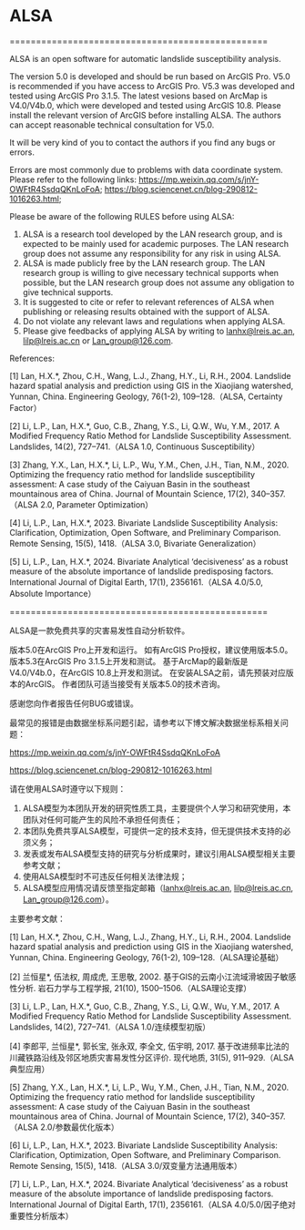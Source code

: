# ALSA

=================================================

ALSA is an open software for automatic landslide susceptibility analysis.

The version 5.0 is developed and should be run based on ArcGIS Pro.
V5.0 is recommended if you have access to ArcGIS Pro.
V5.3 was developed and tested using ArcGIS Pro 3.1.5.
The latest vesions based on ArcMap is V4.0/V4b.0, which were developed and tested using ArcGIS 10.8.
Please install the relevant version of ArcGIS before installing ALSA.
The authors can accept reasonable technical consultation for V5.0.

It will be very kind of you to contact the authors if you find any bugs or errors.

Errors are most commonly due to problems with data coordinate system. Please refer to the following links: 
https://mp.weixin.qq.com/s/jnY-OWFtR4SsdqQKnLoFoA; 
https://blog.sciencenet.cn/blog-290812-1016263.html;

Please be aware of the following RULES before using ALSA:
1. ALSA is a research tool developed by the LAN research group, and is expected to be mainly used for academic purposes. The LAN research group does not assume any responsibility for any risk in using ALSA.
2. ALSA is made publicly free by the LAN research group. The LAN research group is willing to give necessary technical supports when possible, but the LAN research group does not assume any obligation to give technical supports.
3. It is suggested to cite or refer to relevant references of ALSA when publishing or releasing results obtained with the support of ALSA.
4. Do not violate any relevant laws and regulations when applying ALSA.
5. Please give feedbacks of applying ALSA by writing to lanhx@lreis.ac.an, lilp@lreis.ac.cn or Lan_group@126.com.

References:


[1] Lan, H.X.*, Zhou, C.H., Wang, L.J., Zhang, H.Y., Li, R.H., 2004. Landslide hazard spatial analysis and prediction using GIS in the Xiaojiang watershed, Yunnan, China. Engineering Geology, 76(1-2), 109–128.（ALSA, Certainty Factor）

[2] Li, L.P., Lan, H.X.*, Guo, C.B., Zhang, Y.S., Li, Q.W., Wu, Y.M., 2017. A Modified Frequency Ratio Method for Landslide Susceptibility Assessment. Landslides, 14(2), 727–741.（ALSA 1.0, Continuous Susceptibility）

[3] Zhang, Y.X., Lan, H.X.*, Li, L.P., Wu, Y.M., Chen, J.H., Tian, N.M., 2020. Optimizing the frequency ratio method for landslide susceptibility assessment: A case study of the Caiyuan Basin in the southeast mountainous area of China. Journal of Mountain Science, 17(2), 340–357.（ALSA 2.0, Parameter Optimization）

[4] Li, L.P., Lan, H.X.*, 2023. Bivariate Landslide Susceptibility Analysis: Clarification, Optimization, Open Software, and Preliminary Comparison. Remote Sensing, 15(5), 1418.（ALSA 3.0, Bivariate Generalization）

[5] Li, L.P., Lan, H.X.*, 2024. Bivariate Analytical ‘decisiveness’ as a robust measure of the absolute importance of landslide predisposing factors. International Journal of Digital Earth, 17(1), 2356161.（ALSA 4.0/5.0, Absolute Importance）





=================================================

ALSA是一款免费共享的灾害易发性自动分析软件。

版本5.0在ArcGIS Pro上开发和运行。
如有ArcGIS Pro授权，建议使用版本5.0。
版本5.3在ArcGIS Pro 3.1.5上开发和测试。
基于ArcMap的最新版是V4.0/V4b.0，在ArcGIS 10.8上开发和测试。
在安装ALSA之前，请先预装对应版本的ArcGIS。
作者团队可适当接受有关版本5.0的技术咨询。

感谢您向作者报告任何BUG或错误。

最常见的报错是由数据坐标系问题引起，请参考以下博文解决数据坐标系相关问题：

https://mp.weixin.qq.com/s/jnY-OWFtR4SsdqQKnLoFoA

https://blog.sciencenet.cn/blog-290812-1016263.html

请在使用ALSA时遵守以下规则：

1. ALSA模型为本团队开发的研究性质工具，主要提供个人学习和研究使用，本团队对任何可能产生的风险不承担任何责任；
2. 本团队免费共享ALSA模型，可提供一定的技术支持，但无提供技术支持的必须义务；
3. 发表或发布ALSA模型支持的研究与分析成果时，建议引用ALSA模型相关主要参考文献；
4. 使用ALSA模型时不可违反任何相关法律法规；
5. ALSA模型应用情况请反馈至指定邮箱（lanhx@lreis.ac.an, lilp@lreis.ac.cn, Lan_group@126.com）。

主要参考文献：

[1] Lan, H.X.*, Zhou, C.H., Wang, L.J., Zhang, H.Y., Li, R.H., 2004. Landslide hazard spatial analysis and prediction using GIS in the Xiaojiang watershed, Yunnan, China. Engineering Geology, 76(1-2), 109–128.（ALSA理论基础）

[2] 兰恒星*, 伍法权, 周成虎, 王思敬, 2002. 基于GIS的云南小江流域滑坡因子敏感性分析. 岩石力学与工程学报, 21(10), 1500–1506.（ALSA理论支撑）

[3] Li, L.P., Lan, H.X.*, Guo, C.B., Zhang, Y.S., Li, Q.W., Wu, Y.M., 2017. A Modified Frequency Ratio Method for Landslide Susceptibility Assessment. Landslides, 14(2), 727–741.（ALSA 1.0/连续模型初版）

[4] 李郎平, 兰恒星*, 郭长宝, 张永双, 李全文, 伍宇明, 2017. 基于改进频率比法的川藏铁路沿线及邻区地质灾害易发性分区评价. 现代地质, 31(5), 911–929.（ALSA典型应用）

[5] Zhang, Y.X., Lan, H.X.*, Li, L.P., Wu, Y.M., Chen, J.H., Tian, N.M., 2020. Optimizing the frequency ratio method for landslide susceptibility assessment: A case study of the Caiyuan Basin in the southeast mountainous area of China. Journal of Mountain Science, 17(2), 340–357.（ALSA 2.0/参数最优化版本）

[6] Li, L.P., Lan, H.X.*, 2023. Bivariate Landslide Susceptibility Analysis: Clarification, Optimization, Open Software, and Preliminary Comparison. Remote Sensing, 15(5), 1418.（ALSA 3.0/双变量方法通用版本）

[7] Li, L.P., Lan, H.X.*, 2024. Bivariate Analytical ‘decisiveness’ as a robust measure of the absolute importance of landslide predisposing factors. International Journal of Digital Earth, 17(1), 2356161.（ALSA 4.0/5.0/因子绝对重要性分析版本）
